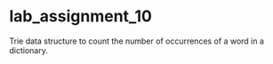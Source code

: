 # lab_assignment_10
Trie data structure to count the number of occurrences of a word in a dictionary.

